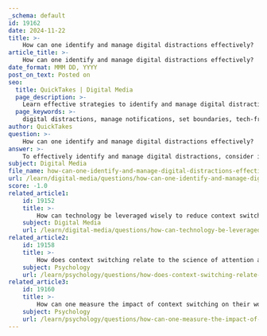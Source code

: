 ```yaml
---
_schema: default
id: 19162
date: 2024-11-22
title: >-
    How can one identify and manage digital distractions effectively?
article_title: >-
    How can one identify and manage digital distractions effectively?
date_format: MMM DD, YYYY
post_on_text: Posted on
seo:
  title: QuickTakes | Digital Media
  page_description: >-
    Learn effective strategies to identify and manage digital distractions, enhancing focus and productivity.
  page_keywords: >-
    digital distractions, manage notifications, set boundaries, tech-free zones, limit device usage, regular breaks, digital tools, mindfulness, keep devices out of sight, set a schedule, digital minimalism
author: QuickTakes
question: >-
    How can one identify and manage digital distractions effectively?
answer: >-
    To effectively identify and manage digital distractions, consider implementing the following strategies:\n\n1. **Manage Notifications**: One of the most straightforward yet impactful steps is to manage your notifications. Disable non-essential alerts from apps and social media platforms to reduce the constant barrage of distractions. This can help you maintain focus on your current tasks without being interrupted by pings and alerts.\n\n2. **Set Boundaries**: Communicate with those around you about your need for focused work time. Let them know when you are unavailable for interruptions. You might even consider rewarding them for respecting your focus time, especially if you have children.\n\n3. **Create Tech-Free Zones**: Designate specific areas in your home or workspace as tech-free zones. This can help you create a physical space that encourages concentration and minimizes the temptation to check devices.\n\n4. **Limit Device Usage**: Be mindful of the time you spend on devices. Gradually reduce your screen time by setting specific limits for social media and email usage. This can help you break the habit of mindlessly scrolling or checking notifications.\n\n5. **Take Regular Breaks**: Incorporate short breaks into your work routine. Use this time to exercise, meditate, or simply step away from screens. This can help recharge your mental energy and improve overall productivity.\n\n6. **Utilize Digital Tools**: Consider using apps designed to help manage distractions. For example, newsreader apps can filter content to provide only the most relevant articles, while focus apps can block distracting websites during work hours.\n\n7. **Practice Mindfulness**: Engage in mindfulness practices to enhance your ability to concentrate. Techniques such as meditation can help train your brain to focus better and resist distractions.\n\n8. **Keep Devices Out of Sight**: Research suggests that simply keeping your phone out of your line of sight can significantly improve your concentration and retention of information. Try placing your phone in another room or in a drawer while you work.\n\n9. **Set a Schedule**: Establish a daily schedule that includes dedicated time for focused work. This can help create a routine that minimizes the likelihood of distractions.\n\n10. **Embrace Digital Minimalism**: Consider adopting a digital minimalist approach, where you intentionally limit the number of apps and services you use. This can help reduce the cognitive load and distractions associated with managing multiple platforms.\n\nBy implementing these strategies, you can reclaim your focus and enhance your productivity in a world filled with digital distractions.
subject: Digital Media
file_name: how-can-one-identify-and-manage-digital-distractions-effectively.md
url: /learn/digital-media/questions/how-can-one-identify-and-manage-digital-distractions-effectively
score: -1.0
related_article1:
    id: 19152
    title: >-
        How can technology be leveraged wisely to reduce context switching and improve focus?
    subject: Digital Media
    url: /learn/digital-media/questions/how-can-technology-be-leveraged-wisely-to-reduce-context-switching-and-improve-focus
related_article2:
    id: 19158
    title: >-
        How does context switching relate to the science of attention and focus?
    subject: Psychology
    url: /learn/psychology/questions/how-does-context-switching-relate-to-the-science-of-attention-and-focus
related_article3:
    id: 19160
    title: >-
        How can one measure the impact of context switching on their work performance?
    subject: Psychology
    url: /learn/psychology/questions/how-can-one-measure-the-impact-of-context-switching-on-their-work-performance
---
```


&nbsp;